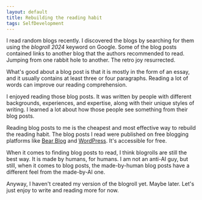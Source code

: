 ```yaml
---
layout: default
title: Rebuilding the reading habit
tags: SelfDevelopment
---
```


I read random blogs recently. I discovered the blogs by searching for them using the *blogroll 2024* keyword on Google. Some of the blog posts contained links to another blog that the authors recommended to read. Jumping from one rabbit hole to another. The retro joy resurrected.

What's good about a blog post is that it is mostly in the form of an essay, and it usually contains at least three or four paragraphs. Reading a lot of words can improve our reading comprehension.

I enjoyed reading those blog posts. It was written by people with different backgrounds, experiences, and expertise, along with their unique styles of writing. I learned a lot about how those people see something from their blog posts.

Reading blog posts to me is the cheapest and most effective way to rebuild the reading habit. The blog posts I read were published on free blogging platforms like [Bear Blog](https://bearblog.dev) and [WordPress](https://wordpress.com). It's accessible for free.

When it comes to finding blog posts to read, I think blogrolls are still the best way. It is made by humans, for humans. I am not an anti-AI guy, but still, when it comes to blog posts, the made-by-human blog posts have a different feel from the made-by-AI one.

Anyway, I haven't created my version of the blogroll yet. Maybe later. Let's just enjoy to write and reading more for now.
